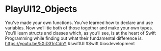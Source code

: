 # PlayUI12_Objects
You’ve made your own functions. You’ve learned how to declare and use variables. Now we’ll tie both of those together and make your own types. You'll learn structs and classes which, as you’ll see, is at the heart of Swift Programming while finding out what their fundamental difference is. https://youtu.be/5XiD31nCdnY #swiftUI #Swift #iosdevelopment 
